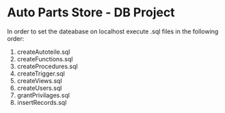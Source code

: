 # Auto Parts Store - DB Project

In order to set the dateabase on localhost execute .sql files in the following order:
1. createAutoteile.sql
2. createFunctions.sql
3. createProcedures.sql
4. createTrigger.sql
5. createViews.sql
6. createUsers.sql
7. grantPrivilages.sql
8. insertRecords.sql
